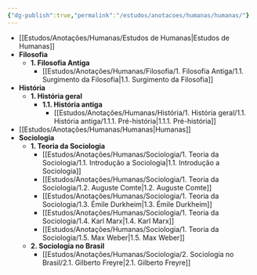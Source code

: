 ```yaml
---
{"dg-publish":true,"permalink":"/estudos/anotacoes/humanas/humanas/"}
---
```



- [[Estudos/Anotações/Humanas/Estudos de Humanas\|Estudos de Humanas]]
- **Filosofia**
	- **1. Filosofia Antiga**
		- [[Estudos/Anotações/Humanas/Filosofia/1. Filosofia Antiga/1.1. Surgimento da Filosofia\|1.1. Surgimento da Filosofia]]
- **História**
	- **1. História geral**
		- **1.1. História antiga**
			- [[Estudos/Anotações/Humanas/História/1. História geral/1.1. História antiga/1.1.1. Pré-história\|1.1.1. Pré-história]]
- [[Estudos/Anotações/Humanas/Humanas\|Humanas]]
- **Sociologia**
	- **1. Teoria da Sociologia**
		- [[Estudos/Anotações/Humanas/Sociologia/1. Teoria da Sociologia/1.1. Introdução a Sociologia\|1.1. Introdução a Sociologia]]
		- [[Estudos/Anotações/Humanas/Sociologia/1. Teoria da Sociologia/1.2. Auguste Comte\|1.2. Auguste Comte]]
		- [[Estudos/Anotações/Humanas/Sociologia/1. Teoria da Sociologia/1.3. Émile Durkheim\|1.3. Émile Durkheim]]
		- [[Estudos/Anotações/Humanas/Sociologia/1. Teoria da Sociologia/1.4. Karl Marx\|1.4. Karl Marx]]
		- [[Estudos/Anotações/Humanas/Sociologia/1. Teoria da Sociologia/1.5. Max Weber\|1.5. Max Weber]]
	- **2. Sociologia no Brasil**
		- [[Estudos/Anotações/Humanas/Sociologia/2. Sociologia no Brasil/2.1. Gilberto Freyre\|2.1. Gilberto Freyre]]

